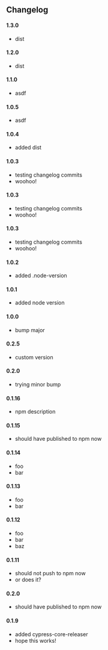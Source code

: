 

## Changelog

#### 1.3.0
- dist

#### 1.2.0
- dist

#### 1.1.0
- asdf

#### 1.0.5
- asdf

#### 1.0.4
- added dist

#### 1.0.3
- testing changelog commits
- woohoo!

#### 1.0.3
- testing changelog commits
- woohoo!

#### 1.0.3
- testing changelog commits
- woohoo!

#### 1.0.2
- added .node-version

#### 1.0.1
- added node version

#### 1.0.0
- bump major

#### 0.2.5
- custom version

#### 0.2.0
- trying minor bump

#### 0.1.16
- npm description

#### 0.1.15
- should have published to npm now

#### 0.1.14
- foo
- bar

#### 0.1.13
- foo
- bar

#### 0.1.12
- foo
- bar
- baz

#### 0.1.11
- should not push to npm now
- or does it?

#### 0.2.0
- should have published to npm now

#### 0.1.9
- added cypress-core-releaser
- hope this works!
